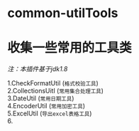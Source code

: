 # common-utilTools

# 收集一些常用的工具类

_注：本插件基于jdk1.8_ <br>

1.CheckFormatUtil (`格式校验工具`)<br>
2.CollectionsUitl (`常用集合处理工具`)<br>
3.DateUtil (`常用日期工具`)<br>
4.EncoderUtil (`常用加密工具`)<br>
5.ExcelUtil (`导出excel表格工具`)<br>
6.